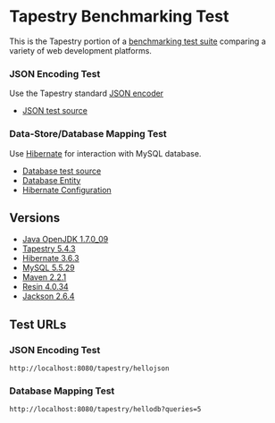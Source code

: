 # Tapestry Benchmarking Test

This is the Tapestry portion of a [benchmarking test suite](../) comparing a variety of web development platforms.

### JSON Encoding Test
Use the Tapestry standard [JSON encoder](https://tapestry.apache.org/tapestry5/apidocs/org/apache/tapestry5/json/JSONObject.html)

* [JSON test source](hello/src/main/java/hello/pages/HelloJSON.java)

### Data-Store/Database Mapping Test
Use [Hibernate](https://tapestry.apache.org/using-tapestry-with-hibernate.html) for interaction with MySQL database.

* [Database test source](hello/src/main/java/hello/pages/HelloDB.java)
* [Database Entity](hello/src/main/java/hello/entities/World.java)
* [Hibernate Configuration](hello/src/main/resources/hibernate.cfg.xml)

## Versions

* [Java OpenJDK 1.7.0_09](http://openjdk.java.net/)
* [Tapestry 5.4.3](http://tapestry.apache.org)
* [Hibernate 3.6.3](http://www.hibernate.org/)
* [MySQL 5.5.29](http://dev.mysql.com/)
* [Maven 2.2.1](https://maven.apache.org/)
* [Resin 4.0.34](http://www.caucho.com/)
* [Jackson 2.6.4](http://wiki.fasterxml.com/JacksonHome)

## Test URLs

### JSON Encoding Test

    http://localhost:8080/tapestry/hellojson

### Database Mapping Test

    http://localhost:8080/tapestry/hellodb?queries=5
